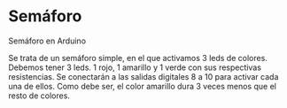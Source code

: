 # Semáforo
Semáforo en Arduino

Se trata de un semáforo simple, en el que activamos 3 leds de colores. Debemos tener 3 leds. 1 rojo, 1 amarillo y 1 verde con sus respectivas resistencias.
Se conectarán a las salidas digitales 8 a 10 para activar cada una de ellos.
Como debe ser, el color amarillo dura 3 veces menos que el resto de colores.
